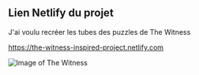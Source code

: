 ## Lien Netlify du projet

J'ai voulu recréer les tubes des puzzles de The Witness

https://the-witness-inspired-project.netlify.com


![Image of The Witness](https://assets.vg247.com/current//2016/01/the_witness_how_to_solve_first_puzzle_garden_1.jpg)

